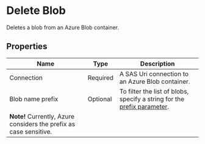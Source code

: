 # Delete Blob

Deletes a blob from an Azure Blob container.


## Properties

| Name             | Type      |Description                                             |
|------------------|-----------|--------------------------------------------------------|
| Connection       | Required  | A SAS Uri connection to an Azure Blob container.       |
| Blob name prefix | Optional  | To filter the list of blobs, specify a string for the [prefix parameter](https://learn.microsoft.com/en-us/azure/storage/blobs/storage-blobs-list#filter-results-with-a-prefix).  
**Note!** Currently, Azure considers the prefix as case sensitive. |
